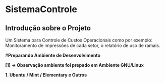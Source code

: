 # SistemaControle

<h2> Introdução sobre o Projeto </h2>
Um Sistema para Controle de Custos Operacionais como por exemplo:
Monitoramento de impressões de cada setor, o relatório de uso de ramais.

#<b>Preparando Ambiente de Desenvolvimento</br>

[1] -> Observação ambiente foi prepado em Ambiente GNU/Linux

**1. Ubuntu / Mint / Elementary e Outros**

